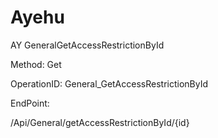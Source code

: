 #     Ayehu


AY GeneralGetAccessRestrictionById

Method: Get

OperationID: General_GetAccessRestrictionById

EndPoint:

/Api/General/getAccessRestrictionById/{id}
